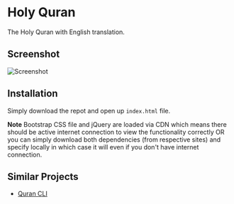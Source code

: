 # Holy Quran
The Holy Quran with English translation.

## Screenshot

![Screenshot](https://raw.githubusercontent.com/sarfraznawaz2005/holy-quran/master/screen.png)

## Installation

Simply download the repot and open up `index.html` file.

**Note** Bootstrap CSS file and jQuery are loaded via CDN which means there should be active internet connection to view the functionality correctly OR you can simply download both dependencies (from respective sites) and specify locally in which case it will even if you don't have internet connection.

## Similar Projects

- [Quran CLI](https://github.com/sarfraznawaz2005/quran-cli)
